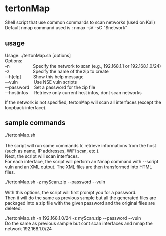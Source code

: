 # tertonMap
Shell script that use common commands to scan networks (used on Kali)
Default nmap command used is : nmap -sV -sC "$network" 

## usage
Usage: ./tertonMap.sh [options] \
Options: \
  -n <network>&nbsp;&nbsp;&nbsp;&nbsp;&nbsp;&nbsp;&nbsp;&nbsp;&nbsp;&nbsp;&nbsp;&nbsp;&nbsp;&nbsp;&nbsp;&nbsp;&nbsp;&nbsp;Specify the network to scan (e.g., 192.168.1.1 or 192.168.1.0/24) \
  -z <zip>&nbsp;&nbsp;&nbsp;&nbsp;&nbsp;&nbsp;&nbsp;&nbsp;&nbsp;&nbsp;&nbsp;&nbsp;&nbsp;&nbsp;&nbsp;&nbsp;&nbsp;&nbsp;Specify the name of the zip to create \
  --h[elp]&nbsp;&nbsp;&nbsp;&nbsp;&nbsp;&nbsp;&nbsp;&nbsp;&nbsp;&nbsp;Show this help message \
  --vuln&nbsp;&nbsp;&nbsp;&nbsp;&nbsp;&nbsp;&nbsp;&nbsp;&nbsp;&nbsp;&nbsp;&nbsp;&nbsp;Use NSE vuln scripts \
  --password&nbsp;&nbsp;&nbsp;&nbsp;Set a password for the zip file \
  --hostinfos&nbsp;&nbsp;&nbsp;&nbsp;&nbsp;Retrieve only current host infos, dont scan networks

If the network is not specified, tertonMap will scan all interfaces (except the loopback interface).

## sample commands

./tertonMap.sh \
\
The script will run some commands to retrieve informations from the host (such as name, IP addresses, WiFi scan, etc.). \
Next, the script will scan interfaces. \
For each interface, the script will perform an Nmap command with --script vuln and an XML output. The XML files are then transformed into HTML files. 

./tertonMap.sh -z myScan.zip --password --vuln \
\
With this options, the script will first prompt you for a password. \
Then it will do the same as previous sample but all the generated files are packaged into a zip file with the given password and the original files are deleted. 

./tertonMap.sh -n 192.168.1.0/24 -z myScan.zip --password --vuln 
\
Do the same as previous sample but dont scan interfaces and nmap the network 192.168.1.0/24

